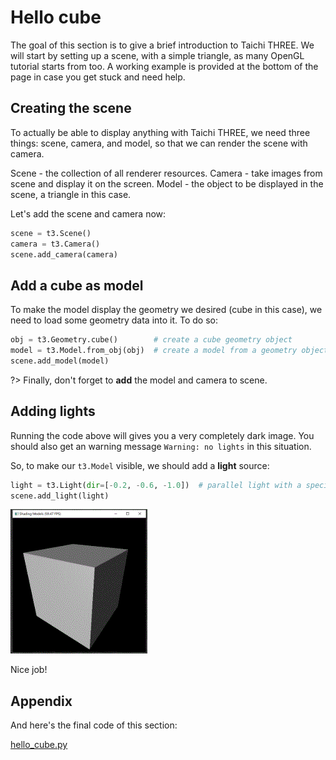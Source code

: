 # Hello cube

The goal of this section is to give a brief introduction to Taichi THREE. We will start by setting up a scene, with a simple triangle, as many OpenGL tutorial starts from too.
A working example is provided at the bottom of the page in case you get stuck and need help.

## Creating the scene

To actually be able to display anything with Taichi THREE, we need three things: scene, camera, and model, so that we can render the scene with camera.

Scene - the collection of all renderer resources.
Camera - take images from scene and display it on the screen.
Model - the object to be displayed in the scene, a triangle in this case.

Let's add the scene and camera now:

```py
scene = t3.Scene()
camera = t3.Camera()
scene.add_camera(camera)
```

## Add a cube as model

To make the model display the geometry we desired (cube in this case), we need to load some geometry data into it. To do so:


```py
obj = t3.Geometry.cube()        # create a cube geometry object
model = t3.Model.from_obj(obj)  # create a model from a geometry object
scene.add_model(model)
```

?> Finally, don't forget to **add** the model and camera to scene.

## Adding lights

Running the code above will gives you a very completely dark image. You should also get an warning message `Warning: no lights` in this situation.

So, to make our `t3.Model` visible, we should add a **light** source:

```py
light = t3.Light(dir=[-0.2, -0.6, -1.0])  # parallel light with a specific direction
scene.add_light(light)
```

![2_1](2_1.gif)

Nice job!

## Appendix

And here's the final code of this section:

[hello_cube.py](_media/hello_cube.py ':include :type=code')